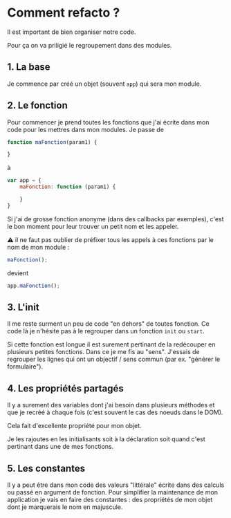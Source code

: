 # Comment refacto ?

Il est important de bien organiser notre code.

Pour ça on va priligié le regroupement dans des modules.

## 1. La base

Je commence par créé un objet (souvent `app`) qui sera mon module.

## 2. Le fonction

Pour commencer je prend toutes les fonctions que j'ai écrite dans mon code pour les mettres dans mon modules. Je passe de

```javascript
function maFonction(param1) {

}
```

à

```javascript
var app = {
    maFonction: function (param1) {

    }
}
```

Si j'ai de grosse fonction anonyme (dans des callbacks par exemples), c'est le bon moment pour leur trouver un petit nom et les appeler.

:warning: il ne faut pas oublier de préfixer tous les appels à ces fonctions par le nom de mon module :

```javascript
maFonction();
```

devient

```javascript
app.maFonction();
```

## 3. L'init

Il me reste surment un peu de code "en dehors" de toutes fonction. Ce code là je n'hésite pas à le regrouper dans un fonction `init` ou `start`.

Si cette fonction est longue il est surement pertinant de la redécouper en plusieurs petites fonctions. Dans ce je me fis au "sens". J'essais de regrouper les lignes qui ont un objectif / sens commun (par ex. "générer le formulaire").

## 4. Les propriétés partagés

Il y a surement des variables dont j'ai besoin dans plusieurs méthodes et que je recréé à chaque fois (c'est souvent le cas des noeuds dans le DOM).

Cela fait d'excellente propriété pour mon objet.

Je les rajoutes en les initialisants soit à la déclaration soit quand c'est pertinant dans une de mes fonctions.

## 5. Les constantes

Il y a peut être dans mon code des valeurs "littérale" écrite dans des calculs ou passé en argument de fonction. Pour simplifier la maintenance de mon application je vais en faire des constantes : des propriétés de mon objet dont je marquerais le nom en majuscule.